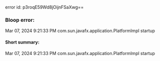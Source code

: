 error id: p3roqE59Wd8jOijnFSaXwg==
### Bloop error:

Mar 07, 2024 9:21:33 PM com.sun.javafx.application.PlatformImpl startup
#### Short summary: 

Mar 07, 2024 9:21:33 PM com.sun.javafx.application.PlatformImpl startup